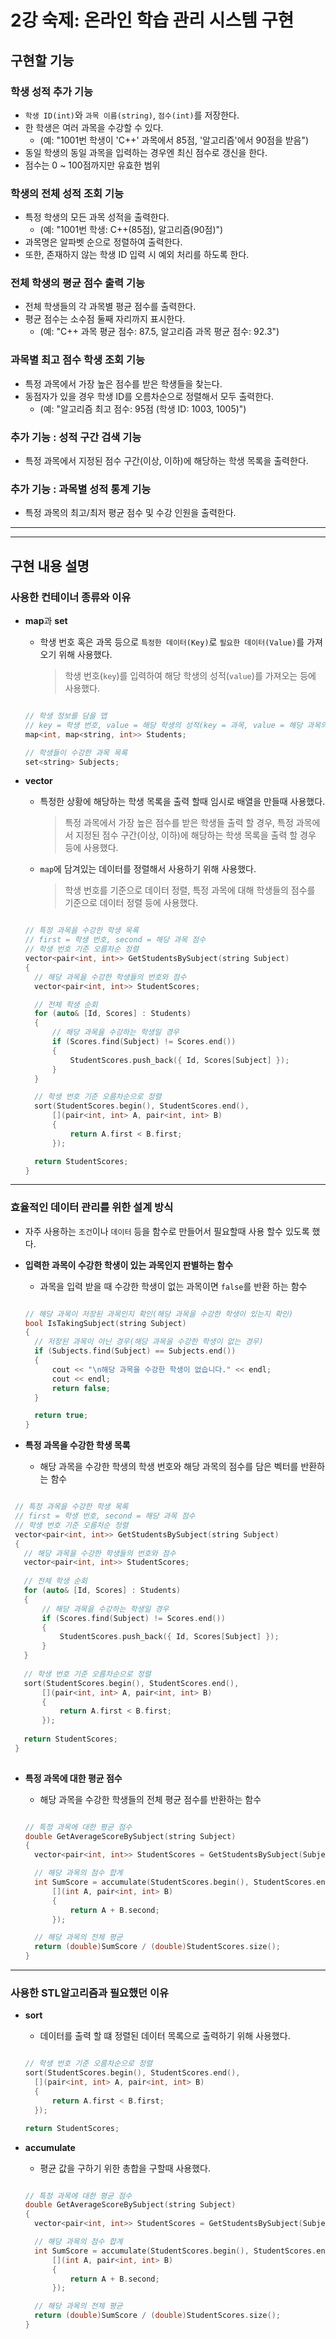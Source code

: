 # 2강 숙제: 온라인 학습 관리 시스템 구현

## 구현할 기능

### **학생 성적 추가 기능**
  - `학생 ID(int)`와 `과목 이름(string)`, `점수(int)`를 저장한다.
  - 한 학생은 여러 과목을 수강할 수 있다.
      - (예: "1001번 학생이 'C++' 과목에서 85점, '알고리즘'에서 90점을 받음")
  - 동일 학생의 동일 과목을 입력하는 경우엔 최신 점수로 갱신을 한다.
  - 점수는 0 ~ 100점까지만 유효한 범위
    
### **학생의 전체 성적 조회 기능**
  - 특정 학생의 모든 과목 성적을 출력한다.
      - (예: "1001번 학생: C++(85점), 알고리즘(90점)")
  - 과목명은 알파벳 순으로 정렬하여 출력한다.
  - 또한, 존재하지 않는 학생 ID 입력 시 예외 처리를 하도록 한다.

### **전체 학생의 평균 점수 출력 기능**

  - 전체 학생들의 각 과목별 평균 점수를 출력한다.
  - 평균 점수는 소수점 둘째 자리까지 표시한다.
      - (예: "C++ 과목 평균 점수: 87.5, 알고리즘 과목 평균 점수: 92.3")

### **과목별 최고 점수 학생 조회 기능**

  - 특정 과목에서 가장 높은 점수를 받은 학생들을 찾는다.
  - 동점자가 있을 경우 학생 ID를 오름차순으로 정렬해서 모두 출력한다.
      - (예: "알고리즘 최고 점수: 95점 (학생 ID: 1003, 1005)")
   
### **추가 기능 : 성적 구간 검색 기능**
  - 특정 과목에서 지정된 점수 구간(이상, 이하)에 해당하는 학생 목록을 출력한다.

### **추가 기능 : 과목별 성적 통계 기능**
  - 특정 과목의 최고/최저 평균 점수 및 수강 인원을 출력한다.

---
---

## 구현 내용 설명

### 사용한 컨테이너 종류와 이유

- **map**과 **set**
  - 학생 번호 혹은 과목 등으로 `특정한 데이터(Key)`로 `필요한 데이터(Value)`를 가져오기 위해 사용했다.
    > 학생 번호(`key`)를 입력하여 해당 학생의 성적(`value`)를 가져오는 등에 사용했다.

  ```cpp

  // 학생 정보를 담을 맵
  // key = 학생 번호, value = 해당 학생의 성적(key = 과목, value = 해당 과목의 점수)
  map<int, map<string, int>> Students;

  // 학생들이 수강한 과목 목록
  set<string> Subjects;
  
  ```

- **vector**
  - 특정한 상황에 해당하는 학생 목록을 출력 할때 임시로 배열을 만들때 사용했다.
    > 특정 과목에서 가장 높은 점수를 받은 학생들 출력 할 경우, 특정 과목에서 지정된 점수 구간(이상, 이하)에 해당하는 학생 목록을 출력 할 경우 등에 사용했다.
  - `map`에 담겨있는 데이터를 정렬해서 사용하기 위해 사용했다.
    > 학생 번호를 기준으로 데이터 정렬, 특정 과목에 대해 학생들의 점수를 기준으로 데이터 정렬 등에 사용했다.

  ```cpp

  // 특정 과목을 수강한 학생 목록
  // first = 학생 번호, second = 해당 과목 점수
  // 학생 번호 기준 오름차순 정렬
  vector<pair<int, int>> GetStudentsBySubject(string Subject)
  {
  	// 해당 과목을 수강한 학생들의 번호와 점수
  	vector<pair<int, int>> StudentScores;
  
  	// 전체 학생 순회
  	for (auto& [Id, Scores] : Students)
  	{
  		// 해당 과목을 수강하는 학생일 경우
  		if (Scores.find(Subject) != Scores.end())
  		{
  			StudentScores.push_back({ Id, Scores[Subject] });
  		}
  	}
  
  	// 학생 번호 기준 오름차순으로 정렬
  	sort(StudentScores.begin(), StudentScores.end(),
  		[](pair<int, int> A, pair<int, int> B)
  		{
  			return A.first < B.first;
  		});
  
  	return StudentScores;
  }

  ```
---

### 효율적인 데이터 관리를 위한 설계 방식

- 자주 사용하는 `조건`이나 `데이터` 등을 함수로 만들어서 필요할때 사용 할수 있도록 했다.

- **입력한 과목이 수강한 학생이 있는 과목인지 판별하는 함수**
  - 과목을 입력 받을 때 수강한 학생이 없는 과목이면 `false`를 반환 하는 함수

  ``` cpp

  // 해당 과목이 저장된 과목인지 확인(해당 과목을 수강한 학생이 있는지 확인)
  bool IsTakingSubject(string Subject)
  {
  	// 저장된 과목이 아닌 경우(해당 과목을 수강한 학생이 없는 경우)
  	if (Subjects.find(Subject) == Subjects.end())
  	{
  		cout << "\n해당 과목을 수강한 학생이 없습니다." << endl;
  		cout << endl;
  		return false;
  	}
  
  	return true;
  }
  
  ```

- **특정 과목을 수강한 학생 목록**
  - 해당 과목을 수강한 학생의 학생 번호와 해당 과목의 점수를 담은 벡터를 반환하는 함수

 ``` cpp

  // 특정 과목을 수강한 학생 목록
  // first = 학생 번호, second = 해당 과목 점수
  // 학생 번호 기준 오름차순 정렬
  vector<pair<int, int>> GetStudentsBySubject(string Subject)
  {
  	// 해당 과목을 수강한 학생들의 번호와 점수
  	vector<pair<int, int>> StudentScores;
  
  	// 전체 학생 순회
  	for (auto& [Id, Scores] : Students)
  	{
  		// 해당 과목을 수강하는 학생일 경우
  		if (Scores.find(Subject) != Scores.end())
  		{
  			StudentScores.push_back({ Id, Scores[Subject] });
  		}
  	}
  
  	// 학생 번호 기준 오름차순으로 정렬
  	sort(StudentScores.begin(), StudentScores.end(),
  		[](pair<int, int> A, pair<int, int> B)
  		{
  			return A.first < B.first;
  		});
  
  	return StudentScores;
  }
  
  ```

- **특정 과목에 대한 평균 점수**
  - 해당 과목을 수강한 학생들의 전체 평균 점수를 반환하는 함수

  ```cpp

  // 특정 과목에 대한 평균 점수
  double GetAverageScoreBySubject(string Subject)
  {
  	vector<pair<int, int>> StudentScores = GetStudentsBySubject(Subject);
  
  	// 해당 과목의 점수 합계
  	int SumScore = accumulate(StudentScores.begin(), StudentScores.end(), 0,
  		[](int A, pair<int, int> B)
  		{
  			return A + B.second;
  		});
  
  	// 해당 과목의 전체 평균
  	return (double)SumScore / (double)StudentScores.size();
  }
  
  ```

---  

### 사용한 STL알고리즘과 필요했던 이유

- **sort**
  - 데이터를 출력 할 떄 정렬된 데이터 목록으로 출력하기 위해 사용했다.

  ```cpp
  
  // 학생 번호 기준 오름차순으로 정렬
  sort(StudentScores.begin(), StudentScores.end(),
  	[](pair<int, int> A, pair<int, int> B)
  	{
  		return A.first < B.first;
  	});
  
  return StudentScores;
  
  ```

- **accumulate**
  - 평균 값을 구하기 위한 총합을 구할때 사용했다.

  ```cpp
  
  // 특정 과목에 대한 평균 점수
  double GetAverageScoreBySubject(string Subject)
  {
  	vector<pair<int, int>> StudentScores = GetStudentsBySubject(Subject);
  
  	// 해당 과목의 점수 합계
  	int SumScore = accumulate(StudentScores.begin(), StudentScores.end(), 0,
  		[](int A, pair<int, int> B)
  		{
  			return A + B.second;
  		});
  
  	// 해당 과목의 전체 평균
  	return (double)SumScore / (double)StudentScores.size();
  }
  
  ```












